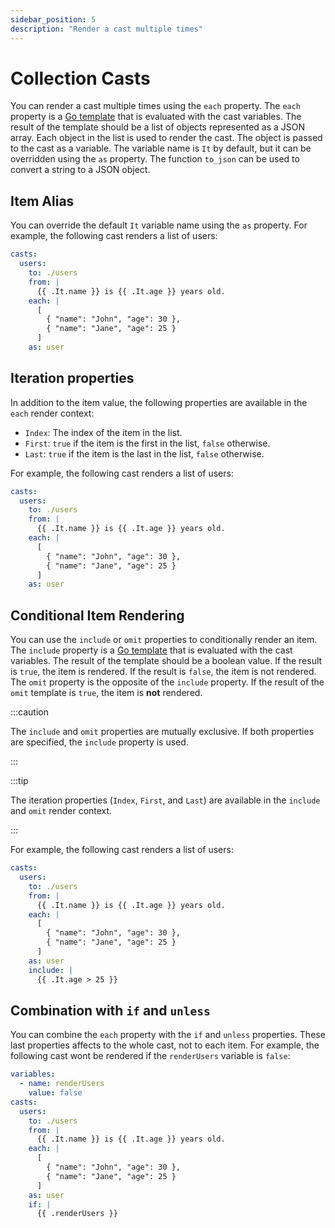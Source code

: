 ```yaml
---
sidebar_position: 5
description: "Render a cast multiple times"
---
```


# Collection Casts

You can render a cast multiple times using the `each` property. The `each` property is a [Go template](https://pkg.go.dev/text/template) that is evaluated with the cast variables. The result of the template should be a list of objects represented as a JSON array. Each object in the list is used to render the cast. The object is passed to the cast as a variable. The variable name is `It` by default, but it can be overridden using the `as` property. The function `to_json` can be used to convert a string to a JSON object.

## Item Alias

You can override the default `It` variable name using the `as` property. For example, the following cast renders a list of users:

```yaml
casts:
  users:
    to: ./users
    from: |
      {{ .It.name }} is {{ .It.age }} years old.
    each: |
      [
        { "name": "John", "age": 30 },
        { "name": "Jane", "age": 25 }
      ]
    as: user
```

## Iteration properties

In addition to the item value, the following properties are available in the `each` render context:

- `Index`: The index of the item in the list.
- `First`: `true` if the item is the first in the list, `false` otherwise.
- `Last`: `true` if the item is the last in the list, `false` otherwise.

For example, the following cast renders a list of users:

```yaml
casts:
  users:
    to: ./users
    from: |
      {{ .It.name }} is {{ .It.age }} years old.
    each: |
      [
        { "name": "John", "age": 30 },
        { "name": "Jane", "age": 25 }
      ]
    as: user
```

## Conditional Item Rendering

You can use the `include` or `omit` properties to conditionally render an item. The `include` property is a [Go template](https://pkg.go.dev/text/template) that is evaluated with the cast variables. The result of the template should be a boolean value. If the result is `true`, the item is rendered. If the result is `false`, the item is not rendered. The `omit` property is the opposite of the `include` property. If the result of the `omit` template is `true`, the item is **not** rendered.

:::caution

The `include` and `omit` properties are mutually exclusive. If both properties are specified, the `include` property is used.

:::

:::tip

The iteration properties (`Index`, `First`, and `Last`) are available in the `include` and `omit` render context.

:::

For example, the following cast renders a list of users:

```yaml
casts:
  users:
    to: ./users
    from: |
      {{ .It.name }} is {{ .It.age }} years old.
    each: |
      [
        { "name": "John", "age": 30 },
        { "name": "Jane", "age": 25 }
      ]
    as: user
    include: |
      {{ .It.age > 25 }}
```

## Combination with `if` and `unless`

You can combine the `each` property with the `if` and `unless` properties. These last properties affects to the whole cast, not to each item. For example, the following cast wont be rendered if the `renderUsers` variable is `false`:

```yaml
variables:
  - name: renderUsers
    value: false
casts:
  users:
    to: ./users
    from: |
      {{ .It.name }} is {{ .It.age }} years old.
    each: |
      [
        { "name": "John", "age": 30 },
        { "name": "Jane", "age": 25 }
      ]
    as: user
    if: |
      {{ .renderUsers }}
```
